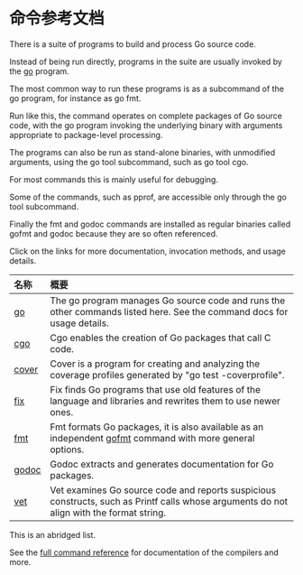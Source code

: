 # 命令参考文档

There is a suite of programs to build and process Go source code.

Instead of being run directly, programs in the suite are usually invoked by the [go](https://golang.google.cn/cmd/go/) program.

The most common way to run these programs is as a subcommand of the go program, for instance as go fmt.

Run like this, the command operates on complete packages of Go source code, with the go program invoking the underlying binary with arguments appropriate to package-level processing.

The programs can also be run as stand-alone binaries, with unmodified arguments, using the go tool subcommand, such as go tool cgo.

For most commands this is mainly useful for debugging.

Some of the commands, such as pprof, are accessible only through the go tool subcommand.

Finally the fmt and godoc commands are installed as regular binaries called gofmt and godoc because they are so often referenced.

Click on the links for more documentation, invocation methods, and usage details.

 名称                                                     | 概要
:---------------------------------------------------------|:------------------------------------------------------------------------------------------------------------------------------------------------
 [go](https://golang.google.cn/cmd/go/)                   | The go program manages Go source code and runs the other commands listed here. See the command docs for usage details.
 [cgo](https://golang.google.cn/cmd/cgo/)                 | Cgo enables the creation of Go packages that call C code.
 [cover](https://golang.google.cn/cmd/cover/)             | Cover is a program for creating and analyzing the coverage profiles generated by "go test -coverprofile".
 [fix](https://golang.google.cn/cmd/fix/)                 | Fix finds Go programs that use old features of the language and libraries and rewrites them to use newer ones.
 [fmt](https://golang.google.cn/cmd/gofmt/)               | Fmt formats Go packages, it is also available as an independent [gofmt](https://golang.google.cn/cmd/gofmt/) command with more general options.
 [godoc](https://godoc.org/golang.org/x/tools/cmd/godoc/) | Godoc extracts and generates documentation for Go packages.
 [vet](https://golang.google.cn/cmd/vet/)                 | Vet examines Go source code and reports suspicious constructs, such as Printf calls whose arguments do not align with the format string.

This is an abridged list.

See the [full command reference](https://golang.google.cn/cmd/) for documentation of the compilers and more.




